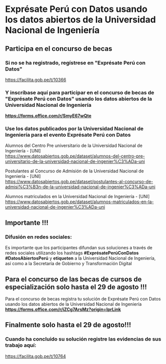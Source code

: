 # Exprésate Perú con Datos usando los datos abiertos de la Universidad Nacional de Ingeniería
## Participa en el concurso de becas

### Si no se ha registrado, regístrese en "Exprésate Perú con Datos"
https://facilita.gob.pe/t/10366

### Y inscríbase aquí para participar en el concurso de becas de "Exprésate Perú con Datos" usando los datos abiertos de la Universidad Nacional de Ingeniería
**https://forms.office.com/r/SmyE67wQte**

### Use los datos publicados por la Universidad Nacional de Ingeniería para el evento Exprésate Perú con Datos
Alumnos del Centro Pre universitario de la Universidad Nacional de Ingeniería - [UNI]\
https://www.datosabiertos.gob.pe/dataset/alumnos-del-centro-pre-universitario-de-la-universidad-nacional-de-ingenier%C3%ADa-uni

Postulantes al Concurso de Admisión de la Universidad Nacional de Ingeniería - [UNI]\
https://www.datosabiertos.gob.pe/dataset/postulantes-al-concurso-de-admisi%C3%B3n-de-la-universidad-nacional-de-ingenier%C3%ADa-uni

Alumnos matriculados en la Universidad Nacional de Ingeniería - [UNI]\
https://www.datosabiertos.gob.pe/dataset/alumnos-matriculados-en-la-universidad-nacional-de-ingenier%C3%ADa-uni

## Importante !!!
### Difusión en redes sociales: 
Es importante que los participantes difundan sus soluciones a través de redes sociales utilizando los hashtags **#ExprésatePerúConDatos #DatosAbiertosPerú** y **etiqueten** a la Universidad Nacional de Ingeniería, así como a la Secretaría de Gobierno y Transformación Digital

## Para el concurso de las becas de cursos de especialización solo hasta el 29 de agosto !!!
Para el concurso de becas registra tu solución de Exprésate Perú con Datos usando los datos abiertos de la Universidad Nacional de Ingeniería
**https://forms.office.com/r/iZCg7ArsMz?origin=lprLink**


## Finalmente solo hasta el 29 de agosto!!!
### Cuando ha concluído su solución registre las evidencias de sus trabajo aquí:
https://facilita.gob.pe/t/10764



